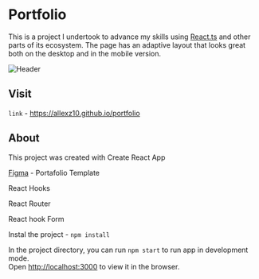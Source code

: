 

# Portfolio

This is a project I undertook to advance my skills using [React.ts](https://reactjs.org/) and other parts of its ecosystem. The page has an adaptive layout that looks great both on the desktop and in the mobile version. 


![Header](https://github.com/allexz10/allexz10/blob/main/assets/portfolio.gif)

## Visit

`link` -  https://allexz10.github.io/portfolio

## About

This project was created with Create React App

[Figma](https://www.figma.com/community/file/1043975636941872336) - Portafolio Template

React Hooks

React Router

React hook Form

Instal the project - `npm install`

In the project directory, you can run `npm start` to run app in development mode.<br>
Open [http://localhost:3000](http://localhost:3000) to view it in the browser.
